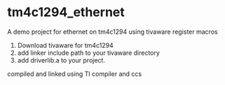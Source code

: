 # tm4c1294_ethernet
A demo project for ethernet on tm4c1294 using tivaware register macros

1. Download tivaware for tm4c1294
2. add linker include path to your tivaware directory
3. add driverlib.a to your project.

compiled and linked using TI compiler and ccs
